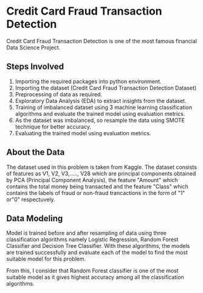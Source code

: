 # Credit Card Fraud Transaction Detection
 Credit Card Fraud Transaction Detection is one of the most famous financial Data Science Project. 
 
 ## Steps Involved
 1. Importing the required packages into python environment.
 2. Importing the dataset (Credit Card Fraud Transaction Detection Dataset)
 3. Preprocessing of data as required.
 4. Exploratory Data Analysis (EDA) to extract insights from the dataset.
 5. Training of imbalanced dataset using 3 machine learning classification algorithms and evaluate the trained model using evaluation metrics.
 6. As the dataset was imbalanced, so resample the data using SMOTE technique for better accuracy.
 7. Evaluating the trained model using evaluation metrics.
 
 ## About the Data
 The dataset used in this problem is taken from Kaggle.
 The dataset consists of features as V1, V2, V3,....., V28 which are principal components obtained by PCA (Principal Component Analysis), the feature "Amount" which contains the total money being transacted and the feature "Class" which contains the labels of fraud or non-fraud trancactions in the form of "1" or"0" respectuvely.
 
 ## Data Modeling
 Model is trained before and after resampling of data using three classification algorithms namely Logistic Regression, Random Forest Classifier and Decision Tree Classifier. With these algorithms, the models are trained successfully and evaluate each of the model to find the most suitable model for this problem. 
 
 From this, I consider that Random Forest classifier is one of the most suitable model as it gives highest accuracy among all the classification algorithms.
